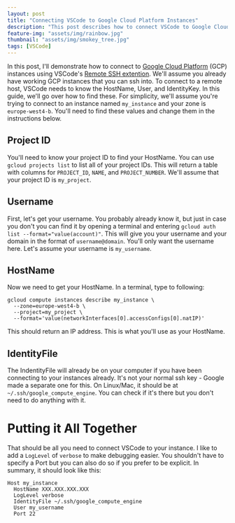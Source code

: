 ```yaml
---
layout: post
title: "Connecting VSCode to Google Cloud Platform Instances"
description: "This post describes how to connect VSCode to Google Cloud Platform instances"
feature-img: "assets/img/rainbow.jpg"
thumbnail: "assets/img/smokey_tree.jpg"
tags: [VSCode]
---
```



In this post, I'll demonstrate how to connect to [Google Cloud Platform](https://cloud.google.com/) (GCP) instances using VSCode's [Remote SSH extention](https://marketplace.visualstudio.com/items?itemName=ms-vscode-remote.remote-ssh). We'll assume you already have working GCP instances that you can ssh into. To connect to a remote host, VSCode needs to know the HostName, User, and IdentityKey. In this guide, we'll go over how to find these. For simplicity, we'll assume you're trying to connect to an instance named `my_instance` and your zone is `europe-west4-b`. You'll need to find these values and change them in the instructions below.

## Project ID

You'll need to know your project ID to find your HostName. You can use `gcloud projects list` to list all of your project IDs. This will return a table with columns for `PROJECT_ID`, `NAME`, and `PROJECT_NUMBER`. We'll assume that your project ID is `my_project`.

## Username

First, let's get your username. You probably already know it, but just in case you don't you can find it by opening a terminal and entering `gcloud auth list --format="value(account)"`. This will give you your username and your domain in the format of `username@domain`. You'll only want the username here. Let's assume your username is `my_username`.

## HostName

Now we need to get your HostName. In a terminal, type to following: 
```
gcloud compute instances describe my_instance \
  --zone=europe-west4-b \
  --project=my_project \
  --format='value(networkInterfaces[0].accessConfigs[0].natIP)'
```

This should return an IP address. This is what you'll use as your HostName.

## IdentityFile

The IndentityFile will already be on your computer if you have been connecting to your instances already. It's not your normal ssh key - Google made a separate one for this. On Linux/Mac, it should be at `~/.ssh/google_compute_engine`. You can check if it's there but you don't need to do anything with it.

# Putting it All Together

That should be all you need to connect VSCode to your instance. I like to add a `LogLevel` of `verbose` to make debugging easier. You shouldn't have to specify a Port but you can also do so if you prefer to be explicit. In summary, it should look like this:

```
Host my_instance
  HostName XXX.XXX.XXX.XXX
  LogLevel verbose
  IdentityFile ~/.ssh/google_compute_engine
  User my_username
  Port 22
```
